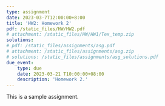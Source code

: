 ```yaml
---
type: assignment
date: 2023-03-7T12:00:00+8:00
title: 'HW2: Homework 2'
pdf: /static_files/HW/HW2.pdf
# attachment: /static_files/HW/HW1/Tex_temp.zip
solutions:
# pdf: /static_files/assignments/asg.pdf
# attachment: /static_files/assignments/asg.zip
# solutions: /static_files/assignments/asg_solutions.pdf
due_event: 
    type: due
    date: 2023-03-21 T10:00:00+08:00
    description: 'Homework 2.'
---
```

This is a sample assignment. 

